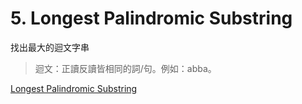 # 5. Longest Palindromic Substring

找出最大的迴文字串

> 迴文：正讀反讀皆相同的詞/句。例如：abba。

[Longest Palindromic Substring](https://leetcode.com/problems/longest-palindromic-substring/)